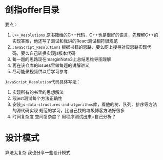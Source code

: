 # 剑指offer目录
要点：
1. `C++_Resolutions` 原书籍给的C++代码，C++也是很好的语言，先理解C++的实现答案，他还写了测试和我讲的React测试相符很规范
2. `JavaScript_Resolutions` 根据书籍的思路，要么网上搜寻对应思路实现代码，要么自己转换实现js版本代码
3. 每一题的思路现在marginNote3上总结思维导图理解
4. 再在该仓库的issues里做每题的讲解讲义
5. 尽可能录视频供以后学习参考



`JavaScript_Resolution`代码具体写法：
1. 实现所有的书里的思想解法
2. 写jest测试每个方法正确性
3. 安装`js-data-structures-and-algorithms`库，看他的树、队列、排序等方法的源代码实现 规范的学习，比自己找的垃圾博客方法好很多
4. 时间复杂度 空间复杂度？ 用程序测试出来+自己分析？


# 设计模式
算法太复杂 我也分享一些设计模式